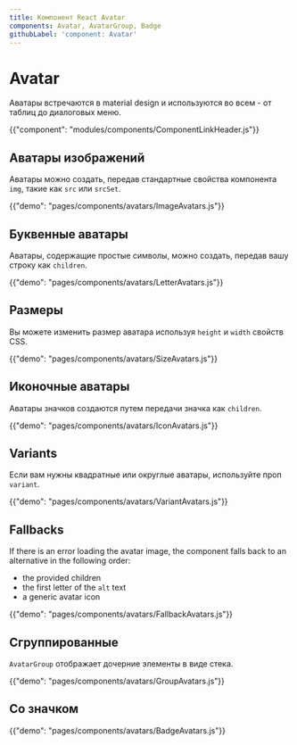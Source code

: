 ```yaml
---
title: Компонент React Avatar
components: Avatar, AvatarGroup, Badge
githubLabel: 'component: Avatar'
---
```


# Avatar

<p class="description">Аватары встречаются в material design и используются во всем - от таблиц до диалоговых меню.</p>

{{"component": "modules/components/ComponentLinkHeader.js"}}

## Аватары изображений

Аватары можно создать, передав стандартные свойства компонента `img`, такие как `src` или `srcSet`.

{{"demo": "pages/components/avatars/ImageAvatars.js"}}

## Буквенные аватары

Аватары, содержащие простые символы, можно создать, передав вашу строку как `children`.

{{"demo": "pages/components/avatars/LetterAvatars.js"}}

## Размеры

Вы можете изменить размер аватара используя `height` и `width` свойств CSS.

{{"demo": "pages/components/avatars/SizeAvatars.js"}}

## Иконочные аватары

Аватары значков создаются путем передачи значка как `children`.

{{"demo": "pages/components/avatars/IconAvatars.js"}}

## Variants

Если вам нужны квадратные или округлые аватары, используйте проп `variant`.

{{"demo": "pages/components/avatars/VariantAvatars.js"}}

## Fallbacks

If there is an error loading the avatar image, the component falls back to an alternative in the following order:

- the provided children
- the first letter of the `alt` text
- a generic avatar icon

{{"demo": "pages/components/avatars/FallbackAvatars.js"}}

## Сгруппированные

`AvatarGroup` отображает дочерние элементы в виде стека.

{{"demo": "pages/components/avatars/GroupAvatars.js"}}

## Со значком

{{"demo": "pages/components/avatars/BadgeAvatars.js"}}
